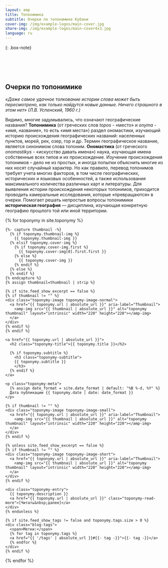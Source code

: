 ```yaml
---
layout: amp
title: Топонимика
subtitle: Очерки по топонимике Кубани
cover-img: /img/example-logos/main-cover.jpg
share-img: /img/example-logos/main-cover4x3.jpg
language: ru
---
```

{: .box-note}
## <br><br><br>Очерки по топонимике

_«Даже самое удачное толкование истории слова может быть пересмотрено, как только найдутся новые данные. Ничего страшного в этом нет» (Л.В. Успенский, 1960 г.)_

Видимо, многие задумывались, что означают географические названия?  **Топонимика** (от греческих слов _topos_ - «место» и _onyma_ - «имя, название», то есть «имя места») раздел ономастики, изучающий историю происхождения географических названий: населенных пунктов, морей, рек, озер, гор и др. Термин географическое название, является синонимом слова топоним. **Ономастика** (от греческого _onomastikys_ - «искусство давать имена») наука, изучающая имена собственные всех типов и их происхождение.
Изучение происхождения топонимов – дело не из простых, и иногда попытки объяснить многие из них носят случайный характер. Но как правило, перевод топонимов требует учета многих факторов, в том числе географических, исторических и языковых особенностей, а также использования максимального количества различных карт и литературы. Для выявления истории происхождения некоторых топонимов, приходится проводить камеральные исследования, которые «превращаются» в очерки. Помогает решать непростые вопросы топонимики **историческая география** — дисциплина, изучающая конкретную географию прошлого той или иной территории.

<div class="toponymy-list">
  {% for toponymy in site.toponymy %}
  <article class="toponymy-preview">

    {%- capture thumbnail -%}
      {% if toponymy.thumbnail-img %}
        {{ toponymy.thumbnail-img }}
      {% elsif toponymy.cover-img %}
        {% if toponymy.cover-img.first %}
          {{ toponymy.cover-img[0].first.first }}
        {% else %}
          {{ toponymy.cover-img }}
        {% endif %}
      {% else %}
      {% endif %}
    {% endcapture %}
    {% assign thumbnail=thumbnail | strip %}

    {% if site.feed_show_excerpt == false %}
    {% if thumbnail != "" %}
    <div class="toponymy-image toponymy-image-normal">
      <a href="{{ toponymy.url | absolute_url }}" aria-label="Thumbnail">
        <amp-img src="{{ thumbnail | absolute_url }}" alt="toponymy thumbnail" layout="intrinsic" width="220" height="220"></amp-img>
      </a>
    </div>
    {% endif %}
    {% endif %}

    <a href="{{ toponymy.url | absolute_url }}">
      <h2 class="toponymy-title">{{ toponymy.title }}</h2>

      {% if toponymy.subtitle %}
        <h3 class="toponymy-subtitle">
        {{ toponymy.subtitle }}
        </h3>
      {% endif %}
    </a>

    <p class="toponymy-meta">
      {% assign date_format = site.date_format | default: "%B %-d, %Y" %}
      Дата публикации {{ toponymy.date | date: date_format }}
    </p>

    {% if thumbnail != "" %}
    <div class="toponymy-image toponymy-image-small">
      <a href="{{ toponymy.url | absolute_url }}" aria-label="Thumbnail">
        <amp-img src="{{ thumbnail | absolute_url }}" alt="toponymy thumbnail" layout="intrinsic" width="220" height="220"></amp-img>
      </a>
    </div>
    {% endif %}

    {% unless site.feed_show_excerpt == false %}
    {% if thumbnail != "" %}
    <div class="toponymy-image toponymy-image-short">
      <a href="{{ toponymy.url | absolute_url }}" aria-label="Thumbnail">
        <amp-img src="{{ thumbnail | absolute_url }}" alt="toponymy thumbnail" layout="intrinsic" width="220" height="220"></amp-img>
      </a>
    </div>
    {% endif %}

    <div class="toponymy-entry">
      {{ toponymy.description }}
      <a href="{{ toponymy.url | absolute_url }}" class="toponymy-read-more">[Читать&nbsp;далее]</a>
    </div>
    {% endunless %}

    {% if site.feed_show_tags != false and toponymy.tags.size > 0 %}
    <div class="blog-tags">
      <span>Метки:</span>
      {% for tag in toponymy.tags %}
      <a href="{{ '/tags' | absolute_url }}#{{- tag -}}">{{- tag -}}</a>
      {% endfor %}
    </div>
    {% endif %}

   </article>
  {% endfor %}
</div>
